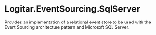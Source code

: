 # Logitar.EventSourcing.SqlServer

Provides an implementation of a relational event store to be used with the Event Sourcing
architecture pattern and Microsoft SQL Server.
